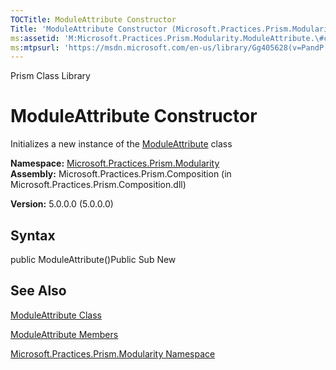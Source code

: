 ```yaml
---
TOCTitle: ModuleAttribute Constructor
Title: 'ModuleAttribute Constructor (Microsoft.Practices.Prism.Modularity)'
ms:assetid: 'M:Microsoft.Practices.Prism.Modularity.ModuleAttribute.\#ctor'
ms:mtpsurl: 'https://msdn.microsoft.com/en-us/library/Gg405628(v=PandP.50)'
---
```


Prism Class Library

ModuleAttribute Constructor
===========================

Initializes a new instance of the [ModuleAttribute](https://msdn.microsoft.com/t:microsoft.practices.prism.modularity.moduleattribute) class

**Namespace:** [Microsoft.Practices.Prism.Modularity](https://msdn.microsoft.com/n:microsoft.practices.prism.modularity)
**Assembly:** Microsoft.Practices.Prism.Composition (in Microsoft.Practices.Prism.Composition.dll)

**Version:** 5.0.0.0 (5.0.0.0)

## Syntax


public ModuleAttribute()Public Sub New

See Also
--------


[ModuleAttribute Class](https://msdn.microsoft.com/t:microsoft.practices.prism.modularity.moduleattribute)

[ModuleAttribute Members](https://msdn.microsoft.com/allmembers.t:microsoft.practices.prism.modularity.moduleattribute)

[Microsoft.Practices.Prism.Modularity Namespace](https://msdn.microsoft.com/n:microsoft.practices.prism.modularity)
